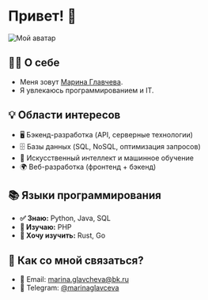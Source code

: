 # Привет! 👋

![Мой аватар](images/my.image.jpg)

## 👩‍💻 О себе  
- Меня зовут [Марина Главчева](https://github.com/marinaglavceva).  
- Я увлекаюсь программированием и IT.

## 💡 Области интересов  
- 🖥️ Бэкенд-разработка (API, серверные технологии)  
- 🗄️ Базы данных (SQL, NoSQL, оптимизация запросов)  
- 🤖 Искусственный интеллект и машинное обучение  
- 🌍 Веб-разработка (фронтенд + бэкенд)  

## 📚 Языки программирования  
- **✅ Знаю:** Python, Java, SQL  
- **📖 Изучаю:** PHP  
- **🎯 Хочу изучить:** Rust, Go  

## 📩 Как со мной связаться?  
- 📧 Email: marina.glavcheva@bk.ru  
- 💬 Telegram: [@marinaglavceva](https://t.me/marinaglavceva)  
